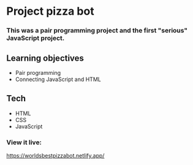 # Project pizza bot

### This was a pair programming project and the first "serious" JavaScript project.

## Learning objectives

- Pair programming
- Connecting JavaScript and HTML

## Tech

- HTML
- CSS
- JavaScript

### View it live:

https://worldsbestpizzabot.netlify.app/
